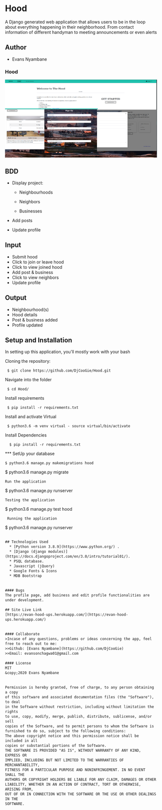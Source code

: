 # Hood
A Django generated web application that allows users to be in the loop about everything happening in their neighborhood. From contact information of different handyman to meeting announcements or even alerts

## Author
* Evans Nyambane


### Hood

![alt text](hud.png)

## BDD
* Display project:

    - Neighbourhoods

    - Neighbors

    - Businesses

* Add posts
* Update profile


## Input
* Submit hood
* Click to join or leave hood
* Click to view joined hood
* Add post & business
* Click to view neighbors
* Update profile


## Output
* Neighbourhood(s)
* Hood details
* Post & business added
* Profile updated

  
## Setup and Installation   
In setting up this application, you'll mostly work with your bash

 Cloning the repository:  
 ```
  $ git clone https://github.com/DjCooGie/Hood.git
```
 Navigate into the folder
 ```
  $ cd Hood/
```
 Install requirements  
 ```
  $ pip install -r requirements.txt 
```
 Install and activate Virtual  
 ```
  $ python3.6 -m venv virtual - source virtual/bin/activate  
```  
Install Dependencies  
 ```
   $ pip install -r requirements.txt 
```  
 
 *** SetUp your database
 ```
 $ python3.6 manage.py makemigrations hood 
 ``` 
 $ python3.6 manage.py migrate 
```
Run the application  
 ```
 $ python3.6 manage.py runserver 
``` 
Testing the application  
 ```
 $ python3.6 manage.py test hood
```
 Running the application  
 ```
 $ python3.6 manage.py runserver 
```
  
## Technologies Used
  * [Python version 3.8.9](https://www.python.org/) . 
  * [Django (django modules)](https://docs.djangoproject.com/en/3.0/intro/tutorial01/).
  * PSQL database.
  * Javascript (jQuery)
  * Google Fonts & Icons
  * MDB Bootstrap
  
  
#### Bugs
The profile page, add business and edit profile functionalities are under development.

## Site Live Link
[https://evan-hood-ups.herokuapp.com/](https://evan-hood-ups.herokuapp.com/)


#### Collaborate
>Incase of any questions, problems or ideas concerning the app, feel free to reach out to me:
>>Github: [Evans Nyambane](https://github.com/DjCooGie)
>>Email: evansonchagwa01@gmail.com

#### License
MIT
&copy;2020 Evans Nyambane


Permission is hereby granted, free of charge, to any person obtaining a copy
of this software and associated documentation files (the "Software"), to deal
in the Software without restriction, including without limitation the rights
to use, copy, modify, merge, publish, distribute, sublicense, and/or sell
copies of the Software, and to permit persons to whom the Software is
furnished to do so, subject to the following conditions:
The above copyright notice and this permission notice shall be included in all
copies or substantial portions of the Software.
THE SOFTWARE IS PROVIDED "AS IS", WITHOUT WARRANTY OF ANY KIND, EXPRESS OR
IMPLIED, INCLUDING BUT NOT LIMITED TO THE WARRANTIES OF MERCHANTABILITY,
FITNESS FOR A PARTICULAR PURPOSE AND NONINFRINGEMENT. IN NO EVENT SHALL THE
AUTHORS OR COPYRIGHT HOLDERS BE LIABLE FOR ANY CLAIM, DAMAGES OR OTHER
LIABILITY, WHETHER IN AN ACTION OF CONTRACT, TORT OR OTHERWISE, ARISING FROM,
OUT OF OR IN CONNECTION WITH THE SOFTWARE OR THE USE OR OTHER DEALINGS IN THE
SOFTWARE.

